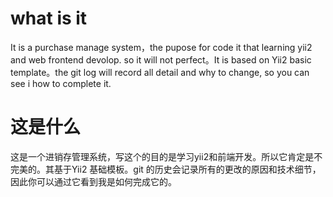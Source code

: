 # what is it

It  is a purchase  manage system，the  pupose for code it that learning yii2 and web frontend devolop. so it will  not  perfect。It  is based on  Yii2 basic template。the git log will record all detail and why to change, so you can see i how to complete it.



# 这是什么

这是一个进销存管理系统，写这个的目的是学习yii2和前端开发。所以它肯定是不完美的。其基于Yii2 基础模板。git 的历史会记录所有的更改的原因和技术细节，因此你可以通过它看到我是如何完成它的。








